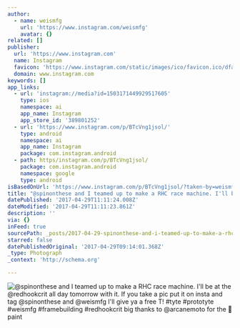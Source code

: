 ```yaml
---
author:
  - name: weismfg
    url: 'https://www.instagram.com/weismfg'
    avatar: {}
related: []
publisher:
  url: 'https://www.instagram.com'
  name: Instagram
  favicon: 'https://www.instagram.com/static/images/ico/favicon.ico/dfa85bb1fd63.ico'
  domain: www.instagram.com
keywords: []
app_links:
  - url: 'instagram://media?id=1503171449929517605'
    type: ios
    namespace: ai
    app_name: Instagram
    app_store_id: '389801252'
  - url: 'https://www.instagram.com/p/BTcVng1jsol/'
    type: android
    namespace: ai
    app_name: Instagram
    package: com.instagram.android
  - path: https/instagram.com/p/BTcVng1jsol/
    package: com.instagram.android
    namespace: google
    type: android
isBasedOnUrl: 'https://www.instagram.com/p/BTcVng1jsol/?taken-by=weismfg'
title: "@spinonthese and I teamed up to make a RHC race machine. I'll be at the @redhookcrit all day tomorrow with it. If you take a pic put it on insta and tag @spinonthese and @weismfg I'll give ya a free T! #tyte #prototyte #weismfg #framebuilding #redhookcrit big thanks to @arcanemoto for the \uD83D\uDD25 paint"
datePublished: '2017-04-29T11:11:24.008Z'
dateModified: '2017-04-29T11:11:23.861Z'
description: ''
via: {}
inFeed: true
sourcePath: _posts/2017-04-29-spinonthese-and-i-teamed-up-to-make-a-rhc-race-machine-il.md
starred: false
datePublishedOriginal: '2017-04-29T09:14:01.368Z'
_type: Photograph
_context: 'http://schema.org'

---
```

![@spinonthese and I teamed up to make a RHC race machine. I'll be at the @redhookcrit all day tomorrow with it. If you take a pic put it on insta and tag @spinonthese and @weismfg I'll give ya a free T! #tyte #prototyte #weismfg #framebuilding #redhookcrit big thanks to @arcanemoto for the  paint](https://scontent.cdninstagram.com/t51.2885-15/s640x640/sh0.08/e35/18096091_631309357074631_9020323244573458432_n.jpg)